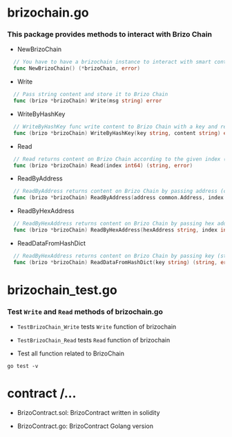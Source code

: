# brizochain.go
### This package provides methods to interact with Brizo Chain
- NewBrizoChain
```go
  // You have to have a brizochain instance to interact with smart contract.
  func NewBrizoChain() (*brizoChain, error)
``` 
- Write
```go
  // Pass string content and store it to Brizo Chain
  func (brizo *brizoChain) Write(msg string) error
```
- WriteByHashKey
```go
  // WriteByHashKey func write content to Brizo Chain with a key and returns error if error occurs.
  func (brizo *brizoChain) WriteByHashKey(key string, content string) error
```
- Read
```go
  // Read returns content on Brizo Chain according to the given index (start at 0)
  func (brizo *brizoChain) Read(index int64) (string, error)
```
- ReadByAddress
```go
  // ReadByAddress returns content on Brizo Chain by passing address (common.Address) and index
  func (brizo *brizoChain) ReadByAddress(address common.Address, index int64) (string, error)
```
- ReadByHexAddress
```go
  // ReadByHexAddress returns content on Brizo Chain by passing hex address (string) and index
  func (brizo *brizoChain) ReadByHexAddress(hexAddress string, index int64) (string, error)
```
- ReadDataFromHashDict
```go
  // ReadByHexAddress returns content on Brizo Chain by passing key (string)
  func (brizo *brizoChain) ReadDataFromHashDict(key string) (string, error)
```

# brizochain_test.go
### Test `Write` and `Read` methods of brizochain.go
- `TestBrizoChain_Write` tests `Write` function of brizochain

- `TestBrizoChain_Read` tests `Read` function of brizochain

- Test all function related to BrizoChain
```
go test -v
```

# contract /...
- BrizoContract.sol: BrizoContract written in solidity

- BrizoContract.go: BrizoContract Golang version